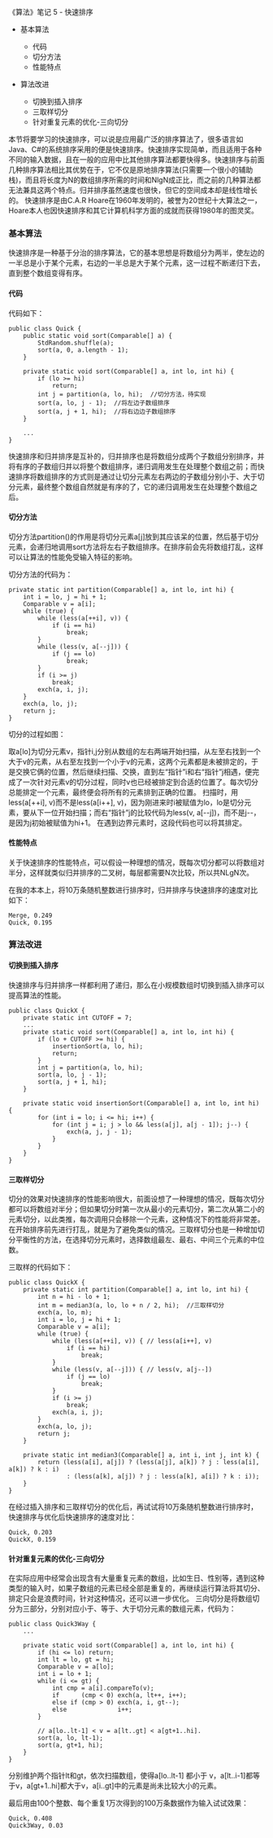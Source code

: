 《算法》笔记 5 - 快速排序

- 基本算法
    - 代码
    - 切分方法
    - 性能特点

- 算法改进
    - 切换到插入排序
    - 三取样切分
    - 针对重复元素的优化-三向切分

本节将要学习的快速排序，可以说是应用最广泛的排序算法了，很多语言如Java、C#的系统排序采用的便是快速排序。快速排序实现简单，而且适用于各种不同的输入数据，且在一般的应用中比其他排序算法都要快得多。快速排序与前面几种排序算法相比其优势在于，它不仅是原地排序算法(只需要一个很小的辅助栈)，而且将长度为N的数组排序所需的时间和NlgN成正比，而之前的几种算法都无法兼具这两个特点。归并排序虽然速度也很快，但它的空间成本却是线性增长的。
快速排序是由C.A.R Hoare在1960年发明的，被誉为20世纪十大算法之一，Hoare本人也因快速排序和其它计算机科学方面的成就而获得1980年的图灵奖。

### 基本算法
快速排序是一种基于分治的排序算法，它的基本思想是将数组分为两半，使左边的一半总是小于某个元素，右边的一半总是大于某个元素，这一过程不断递归下去，直到整个数组变得有序。
#### 代码
代码如下：
```
public class Quick {
    public static void sort(Comparable[] a) {
        StdRandom.shuffle(a);
        sort(a, 0, a.length - 1);
    }

    private static void sort(Comparable[] a, int lo, int hi) {
        if (lo >= hi)
            return;
        int j = partition(a, lo, hi);  //切分方法，待实现
        sort(a, lo, j - 1);  //将左边子数组排序
        sort(a, j + 1, hi);  //将右边边子数组排序
    }

    ...
}
```

快速排序和归并排序是互补的，归并排序也是将数组分成两个子数组分别排序，并将有序的子数组归并以将整个数组排序，递归调用发生在处理整个数组之前；而快速排序将数组排序的方式则是通过让切分元素左右两边的子数组分别小于、大于切分元素，最终整个数组自然就是有序的了，它的递归调用发生在处理整个数组之后。

#### 切分方法
切分方法partition()的作用是将切分元素a[j]放到其应该呆的位置，然后基于切分元素，会递归地调用sort方法将左右子数组排序。在排序前会先将数组打乱，这样可以让算法的性能免受输入特征的影响。

切分方法的代码为：
```
private static int partition(Comparable[] a, int lo, int hi) {
    int i = lo, j = hi + 1;
    Comparable v = a[i];
    while (true) {
        while (less(a[++i], v)) {   
            if (i == hi)
                break;
        }
        while (less(v, a[--j])) {  
            if (j == lo)
                break;
        }
        if (i >= j)
            break;
        exch(a, i, j);
    }
    exch(a, lo, j);
    return j;
}
```
切分的过程如图：

取a[lo]为切分元素v，指针i,j分别从数组的左右两端开始扫描，从左至右找到一个大于v的元素，从右至左找到一个小于v的元素，这两个元素都是未被排定的，于是交换它俩的位置，然后继续扫描、交换，直到左“指针”i和右“指针”j相遇，便完成了一次针对元素v的切分过程，同时v也已经被排定到合适的位置了。每次切分总能排定一个元素，最终便会将所有的元素排到正确的位置。
扫描时，用less(a[++i], v)而不是less(a[i++], v)，因为刚进来时i被赋值为lo，lo是切分元素，要从下一位开始扫描；而右“指针”j的比较代码为less(v, a[--j])，而不是j--，是因为j初始被赋值为hi+1。
在遇到边界元素时，这段代码也可以将其排定。

#### 性能特点
关于快速排序的性能特点，可以假设一种理想的情况，既每次切分都可以将数组对半分，这样就类似归并排序的二叉树，每层都需要N次比较，所以共NLgN次。

在我的本本上，将10万条随机整数进行排序时，归并排序与快速排序的速度对比如下：
```
Merge, 0.249
Quick, 0.195
```

### 算法改进
#### 切换到插入排序
快速排序与归并排序一样都利用了递归，那么在小规模数组时切换到插入排序可以提高算法的性能。
```
public class QuickX {
    private static int CUTOFF = 7;
    ...
    private static void sort(Comparable[] a, int lo, int hi) {
        if (lo + CUTOFF >= hi) {
            insertionSort(a, lo, hi);
            return;
        }
        int j = partition(a, lo, hi);
        sort(a, lo, j - 1);
        sort(a, j + 1, hi);
    }

    private static void insertionSort(Comparable[] a, int lo, int hi) {
        for (int i = lo; i <= hi; i++) {
            for (int j = i; j > lo && less(a[j], a[j - 1]); j--) {
                exch(a, j, j - 1);
            }
        }
    }
}
```

#### 三取样切分
切分的效果对快速排序的性能影响很大，前面设想了一种理想的情况，既每次切分都可以将数组对半分；但如果切分时第一次从最小的元素切分，第二次从第二小的元素切分，以此类推，每次调用只会移除一个元素，这种情况下的性能将非常差。在开始排序前先进行打乱，就是为了避免类似的情况。三取样切分也是一种增加切分平衡性的方法，在选择切分元素时，选择数组最左、最右、中间三个元素的中位数。

三取样的代码如下：
```
public class QuickX {
    private static int partition(Comparable[] a, int lo, int hi) {
        int n = hi - lo + 1;
        int m = median3(a, lo, lo + n / 2, hi);  //三取样切分
        exch(a, lo, m);
        int i = lo, j = hi + 1;
        Comparable v = a[i];
        while (true) {
            while (less(a[++i], v)) { // less(a[i++], v)
                if (i == hi)
                    break;
            }
            while (less(v, a[--j])) { // less(v, a[j--])
                if (j == lo)
                    break;
            }
            if (i >= j)
                break;
            exch(a, i, j);
        }
        exch(a, lo, j);
        return j;
    }

    private static int median3(Comparable[] a, int i, int j, int k) {
        return (less(a[i], a[j]) ? (less(a[j], a[k]) ? j : less(a[i], a[k]) ? k : i)
                : (less(a[k], a[j]) ? j : less(a[k], a[i]) ? k : i));
    }
}
```

在经过插入排序和三取样切分的优化后，再试试将10万条随机整数进行排序时，快速排序与优化后快速排序的速度对比：
```
Quick, 0.203
QuickX, 0.159
```

#### 针对重复元素的优化-三向切分
在实际应用中经常会出现含有大量重复元素的数组，比如生日、性别等，遇到这种类型的输入时，如果子数组的元素已经全部是重复的，再继续运行算法将其切分、排定只会是浪费时间，针对这种情况，还可以进一步优化。
三向切分是将数组切分为三部分，分别对应小于、等于、大于切分元素的数组元素，代码为：
```
public class Quick3Way {
    ...

    private static void sort(Comparable[] a, int lo, int hi) {
        if (hi <= lo) return;
        int lt = lo, gt = hi;
        Comparable v = a[lo];
        int i = lo + 1;
        while (i <= gt) {
            int cmp = a[i].compareTo(v);
            if      (cmp < 0) exch(a, lt++, i++);
            else if (cmp > 0) exch(a, i, gt--);
            else              i++;
        }

        // a[lo..lt-1] < v = a[lt..gt] < a[gt+1..hi]. 
        sort(a, lo, lt-1);
        sort(a, gt+1, hi);
    }
}
```
分别维护两个指针lt和gt，依次扫描数组，使得a[lo..lt-1] 都小于 v，a[lt..i-1]都等于v，a[gt+1..hi]都大于v，a[i..gt]中的元素是尚未比较大小的元素。

最后用由100个整数、每个重复1万次得到的100万条数据作为输入试试效果：
```
Quick, 0.408
Quick3Way, 0.03
```